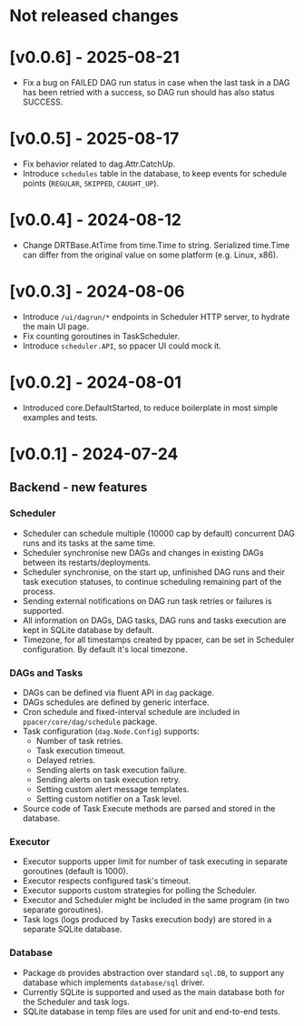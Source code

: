 # Not released changes

# [v0.0.6] - 2025-08-21

- Fix a bug on FAILED DAG run status in case when the last task in a DAG has
been retried with a success, so DAG run should has also status SUCCESS.


# [v0.0.5] - 2025-08-17

- Fix behavior related to dag.Attr.CatchUp.
- Introduce `schedules` table in the database, to keep events for schedule
points (`REGULAR`, `SKIPPED`, `CAUGHT_UP`).


# [v0.0.4] - 2024-08-12

- Change DRTBase.AtTime from time.Time to string. Serialized time.Time can
differ from the original value on some platform (e.g. Linux, x86).


# [v0.0.3] - 2024-08-06

- Introduce `/ui/dagrun/*` endpoints in Scheduler HTTP server, to hydrate the
    main UI page.
- Fix counting goroutines in TaskScheduler.
- Introduce `scheduler.API`, so ppacer UI could mock it.


# [v0.0.2] - 2024-08-01

- Introduced core.DefaultStarted, to reduce boilerplate in most simple examples
and tests.


# [v0.0.1] - 2024-07-24

## Backend - new features


### Scheduler

- Scheduler can schedule multiple (10000 cap by default) concurrent DAG runs
  and its tasks at the same time.
- Scheduler synchronise new DAGs and changes in existing DAGs between its
  restarts/deployments.
- Scheduler synchronise, on the start up, unfinished DAG runs and their task
  execution statuses, to continue scheduling remaining part of the process.
- Sending external notifications on DAG run task retries or failures is
  supported.
- All information on DAGs, DAG tasks, DAG runs and tasks execution are kept in
  SQLite database by default.
- Timezone, for all timestamps created by ppacer, can be set in Scheduler
  configuration. By default it's local timezone.


### DAGs and Tasks

- DAGs can be defined via fluent API in `dag` package.
- DAGs schedules are defined by generic interface.
- Cron schedule and fixed-interval schedule are included in
  `ppacer/core/dag/schedule` package.
- Task configuration (`dag.Node.Config`) supports:
    - Number of task retries.
    - Task execution timeout.
    - Delayed retries.
    - Sending alerts on task execution failure.
    - Sending alerts on task execution retry.
    - Setting custom alert message templates.
    - Setting custom notifier on a Task level.
- Source code of Task Execute methods are parsed and stored in the database.


### Executor

- Executor supports upper limit for number of task executing in separate
  goroutines (default is 1000).
- Executor respects configured task's timeout.
- Executor supports custom strategies for polling the Scheduler.
- Executor and Scheduler might be included in the same program (in two separate
  goroutines).
- Task logs (logs produced by Tasks execution body) are stored in a separate
  SQLite database.


### Database

- Package `db` provides abstraction over standard `sql.DB`, to support any
  database which implements `database/sql` driver.
- Currently SQLite is supported and used as the main database both for the
  Scheduler and task logs.
- SQLite database in temp files are used for unit and end-to-end tests.


